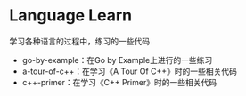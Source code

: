 # Language Learn

学习各种语言的过程中，练习的一些代码

- go-by-example：在Go by Example上进行的一些练习
- a-tour-of-c++：在学习《A Tour Of C++》时的一些相关代码
- c++-primer：在学习《C++ Primer》时的一些相关代码

